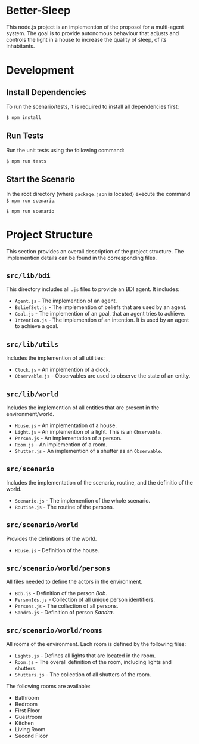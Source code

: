 # Better-Sleep

This node.js project is an implemention of the proposol for a multi-agent system.
The goal is to provide autonomous behaviour that adjusts and controls the light in
a house to increase the quality of sleep, of its inhabitants.

# Development

## Install Dependencies

To run the scenario/tests, it is required to install all dependencies first:

```
$ npm install
```

## Run Tests

Run the unit tests using the following command:

```
$ npm run tests
```

## Start the Scenario

In the root directory (where `package.json` is located) execute
the command `$ npm run scenario`.

```
$ npm run scenario
```

# Project Structure

This section provides an overall description of the project structure.
The implemention details can be found in the corresponding files.

## `src/lib/bdi`

This directory includes all `.js` files to provide an BDI agent.
It includes:

* `Agent.js` - The implemention of an agent.
* `BeliefSet.js` - The implemention of beliefs that are used by an agent.
* `Goal.js` - The implemention of an goal, that an agent tries to achieve.
* `Intention.js` - The implemention of an intention. It is used by an agent to achieve a goal.

## `src/lib/utils`

Includes the implemention of all utilities:

* `Clock.js` - An implemention of a clock.
* `Observable.js` - Observables are used to observe the state of an entity.

## `src/lib/world`

Includes the implemention of all entities that are present in the environment/world.

* `House.js` - An implementation of a house.
* `Light.js` - An implemention of a light. This is an `Observable`.
* `Person.js` - An implementation of a person.
* `Room.js` - An implemention of a room.
* `Shutter.js` - An implemention of a shutter as an `Observable`.

## `src/scenario`

Includes the implementation of the scenario, routine, and the definitio of the world.

* `Scenario.js` - The implemention of the whole scenario.
* `Routine.js` - The routine of the persons.

## `src/scenario/world`

Provides the definitions of the world.

* `House.js` - Definition of the house.

## `src/scenario/world/persons`

All files needed to define the actors in the environment.

* `Bob.js` - Definition of the person *Bob*.
* `PersonIds.js` - Collection of all unique person identifiers.
* `Persons.js` - The collection of all persons.
* `Sandra.js` - Definition of person *Sandra*.

## `src/scenario/world/rooms`

All rooms of the environment. 
Each room is defined by the following files:

* `Lights.js` - Defines all lights that are located in the room.
* `Room.js` - The overall definition of the room, including lights and shutters.
* `Shutters.js` - The collection of all shutters of the room.

The following rooms are available:

* Bathroom
* Bedroom
* First Floor
* Guestroom
* Kitchen
* Living Room
* Second Floor
